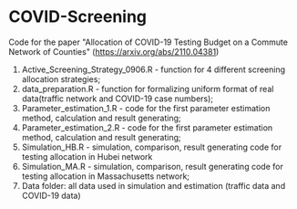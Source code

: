 # COVID-Screening
Code for the paper "Allocation of COVID-19 Testing Budget on a Commute Network of Counties" (https://arxiv.org/abs/2110.04381)

1. Active_Screening_Strategy_0906.R - function for 4 different screening allocation strategies;
2. data_preparation.R - function for formalizing uniform format of real data(traffic network and COVID-19 case numbers);
3. Parameter_estimation_1.R - code for the first parameter estimation method, calculation and result generating;
4. Parameter_estimation_2.R - code for the first parameter estimation method, calculation and result generating;
5. Simulation_HB.R - simulation, comparison, result generating code for testing allocation in Hubei network
6. Simulation_MA.R - simulation, comparison, result generating code for testing allocation in Massachusetts network;
7. Data folder: all data used in simulation and estimation (traffic data and COVID-19 data)